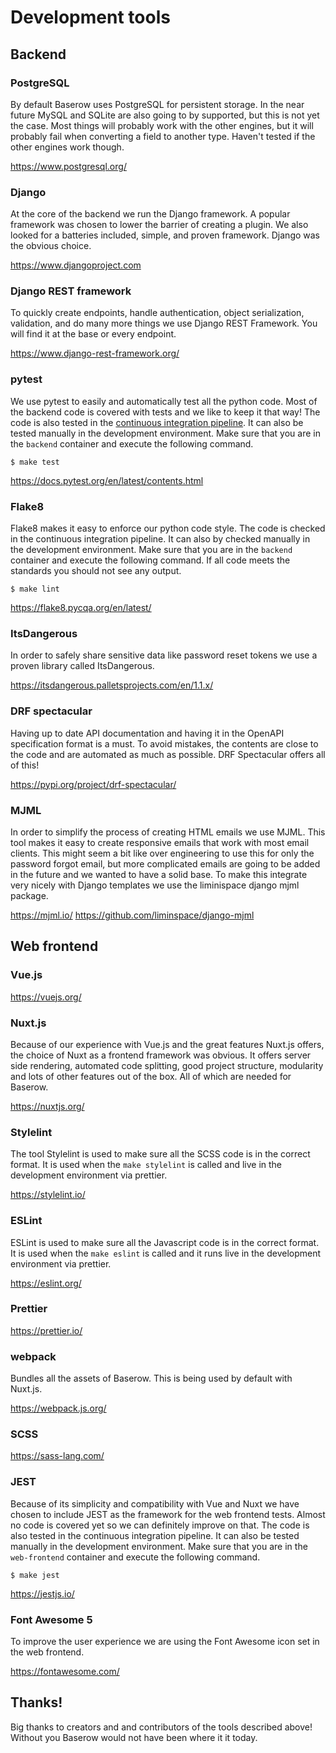 # Development tools

## Backend

### PostgreSQL

By default Baserow uses PostgreSQL for persistent storage. In the near future MySQL and 
SQLite are also going to by supported, but this is not yet the case. Most things will
probably work with the other engines, but it will probably fail when converting a field
to another type. Haven't tested if the other engines work though.

https://www.postgresql.org/

### Django

At the core of the backend we run the Django framework. A popular framework was chosen 
to lower the barrier of creating a plugin. We also looked for a batteries included, 
simple, and proven framework. Django was the obvious choice.

https://www.djangoproject.com

### Django REST framework

To quickly create endpoints, handle authentication, object serialization, validation, 
and do many more things we use Django REST Framework. You will find it at the base or
every endpoint.

https://www.django-rest-framework.org/

### pytest

We use pytest to easily and automatically test all the python code. Most of the backend
code is covered with tests and we like to keep it that way! The code is also tested
in the [continuous integration pipeline](./code-quality.md). It can also be tested 
manually in the development environment. Make sure that you are in the `backend` 
container and execute  the following command.

```
$ make test
```

https://docs.pytest.org/en/latest/contents.html

### Flake8

Flake8 makes it easy to enforce our python code style. The code is checked in the 
continuous integration pipeline. It can also by checked manually in the development
environment. Make sure that you are in the `backend` container and execute the 
following command. If all code meets the standards you should not see any output.

```
$ make lint
```

https://flake8.pycqa.org/en/latest/

### ItsDangerous

In order to safely share sensitive data like password reset tokens we use a proven
library called ItsDangerous.

https://itsdangerous.palletsprojects.com/en/1.1.x/

### DRF spectacular

Having up to date API documentation and having it in the OpenAPI specification format 
is a must. To avoid mistakes, the contents are close to the code and are automated as 
much as possible. DRF Spectacular offers all of this!

https://pypi.org/project/drf-spectacular/

### MJML

In order to simplify the process of creating HTML emails we use MJML. This tool makes
it easy to create responsive emails that work with most email clients. This might seem
a bit like over engineering to use this for only the password forgot email, but more
complicated emails are going to be added in the future and we wanted to have a solid 
base. To make this integrate very nicely with Django templates we use the liminispace
django mjml package.

https://mjml.io/
https://github.com/liminspace/django-mjml

## Web frontend

### Vue.js

https://vuejs.org/

### Nuxt.js

Because of our experience with Vue.js and the great features Nuxt.js offers, the choice
of Nuxt as a frontend framework was obvious. It offers server side rendering, automated 
code splitting, good project structure, modularity and lots of other features out of 
the box. All of which are needed for Baserow.

https://nuxtjs.org/

### Stylelint

The tool Stylelint is used to make sure all the SCSS code is in the correct format. It
is used when the `make stylelint` is called and live in the development environment via
prettier.

https://stylelint.io/

### ESLint

ESLint is used to make sure all the Javascript code is in the correct format. It is 
used when the `make eslint` is called and it runs live in the development environment
via prettier.

https://eslint.org/

### Prettier

https://prettier.io/

### webpack

Bundles all the assets of Baserow. This is being used by default with Nuxt.js.

https://webpack.js.org/

### SCSS

https://sass-lang.com/

### JEST

Because of its simplicity and compatibility with Vue and Nuxt we have chosen to include
JEST as the framework for the web frontend tests. Almost no code is covered yet so we
can definitely improve on that. The code is also tested in the continuous integration 
pipeline. It can also be tested manually in the development environment. Make sure 
that you are in the `web-frontend` container and execute the following command.

```
$ make jest
```

https://jestjs.io/

### Font Awesome 5

To improve the user experience we are using the Font Awesome icon set in the web 
frontend.

https://fontawesome.com/

## Thanks!

Big thanks to creators and and contributors of the tools described above! Without you
Baserow would not have been where it it today.
